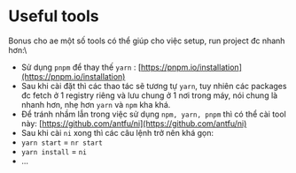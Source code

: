 # Useful tools



Bonus cho ae một số tools có thể giúp cho việc setup, run project đc nhanh hơn:\


* Sử dụng `pnpm` để thay thế `yarn` : [https://pnpm.io/installation](https://pnpm.io/installation)
* Sau khi cài đặt thì các thao tác sẽ tương tự `yarn`, tuy nhiên các packages đc fetch ở 1 registry riêng và lưu chung ở 1 nơi trong máy, nói chung là nhanh hơn, nhẹ hơn `yarn` và `npm` kha khá.
* Để tránh nhầm lẫn trong việc sử dụng `npm, yarn, pnpm` thì có thể cài tool này: [https://github.com/antfu/ni](https://github.com/antfu/ni)
* Sau khi cài `ni` xong thì các câu lệnh trở nên khá gọn:
* `yarn start` = `nr start`
* `yarn install` = `ni`
* ...
